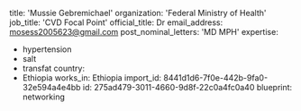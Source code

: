 title: 'Mussie Gebremichael'
organization: 'Federal Ministry of Health'
job_title: 'CVD Focal Point'
official_title: Dr
email_address: mosess2005623@gmail.com
post_nominal_letters: 'MD MPH'
expertise:
  - hypertension
  - salt
  - transfat
country:
  - Ethiopia
works_in: Ethiopia
import_id: 8441d1d6-7f0e-442b-9fa0-32e594a4e4bb
id: 275ad479-3011-4660-9d8f-22c0a4fc0a40
blueprint: networking
